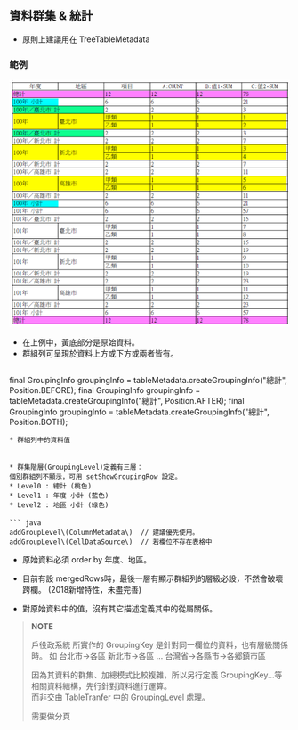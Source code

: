 ## 資料群集 & 統計

* 原則上建議用在 TreeTableMetadata

### 範例

![](/assets/ch06/table-grouping-sample1.png)

* 在上例中，黃底部分是原始資料。
* 群組列可呈現於資料上方或下方或兩者皆有。  
  ``` java
final GroupingInfo groupingInfo = tableMetadata.createGroupingInfo("總計", Position.BEFORE);
final GroupingInfo groupingInfo = tableMetadata.createGroupingInfo("總計", Position.AFTER);
final GroupingInfo groupingInfo = tableMetadata.createGroupingInfo("總計", Position.BOTH);
  ``` 
  * 群組列中的資料值
  
  
* 群集階層(GroupingLevel)定義有三層：
  個別群組列不顯示，可用 setShowGroupingRow 設定。
  * Level0 : 總計 (桃色)
  * Level1 : 年度 小計 (藍色)
  * Level2 : 地區 小計 (綠色)
  
  ``` java
  addGroupLevel\(ColumnMetadata\)  // 建議優先使用。
  addGroupLevel\(CellDataSource\)  // 若欄位不存在表格中
  ```
  
* 原始資料必須 order by 年度、地區。

* 目前有設 mergedRows時，最後一層有顯示群組列的層級必設，不然會破壞跨欄。
  (2018新增特性，未盡完善)

* 對原始資料中的值，沒有其它描述定義其中的從屬關係。

> **NOTE**
>
> 戶役政系統 所實作的 GroupingKey 是針對同一欄位的資料，也有層級關係時。
> 如 台北市->各區
>    新北市->各區
>    ...
>    台灣省->各縣市->各郷鎮市區
>
> 因為其資料的群集、加總模式比較複雜，所以另行定義 GroupingKey...等相關資料結構，先行針對資料進行運算。             
> 而非交由 TableTranfer 中的 GroupingLevel 處理。
>
> 需要做分頁 